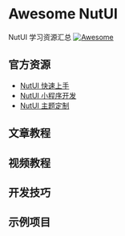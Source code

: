 # Awesome NutUI

NutUI 学习资源汇总 [![Awesome](https://awesome.re/badge-flat.svg)](https://awesome.re)

## 官方资源

- [NutUI 快速上手](https://nutui.jd.com/#/zh-CN/guide/start)
- [NutUI 小程序开发](https://nutui.jd.com/#/zh-CN/guide/starttaro)
- [NutUI 主题定制](https://nutui.jd.com/#/zh-CN/guide/theme)


## 文章教程


## 视频教程


## 开发技巧


## 示例项目
